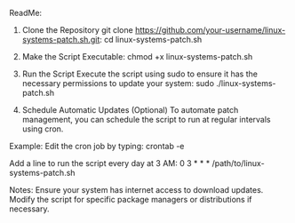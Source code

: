 ReadMe:

1. Clone the Repository
git clone https://github.com/your-username/linux-systems-patch.sh.git:
cd linux-systems-patch.sh

2. Make the Script Executable:
chmod +x linux-systems-patch.sh

3. Run the Script
Execute the script using sudo to ensure it has the necessary permissions to update your system:
sudo ./linux-systems-patch.sh

4. Schedule Automatic Updates (Optional)
To automate patch management, you can schedule the script to run at regular intervals using cron.

Example: Edit the cron job by typing:
crontab -e

Add a line to run the script every day at 3 AM:
0 3 * * * /path/to/linux-systems-patch.sh

Notes:
Ensure your system has internet access to download updates.
Modify the script for specific package managers or distributions if necessary.

